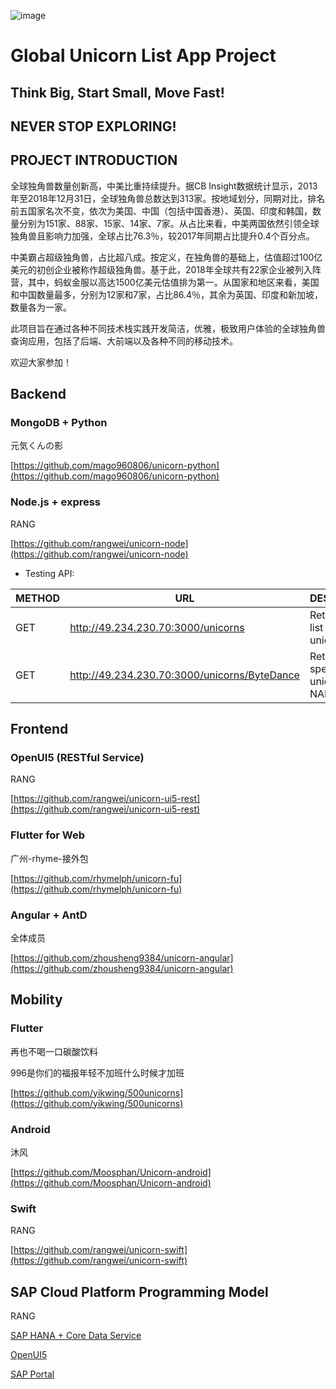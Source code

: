 ![image](https://img-blog.csdnimg.cn/20190813213407581.jpg)

# Global Unicorn List App Project

## Think Big, Start Small, Move Fast!
## NEVER STOP EXPLORING!

## PROJECT INTRODUCTION
全球独角兽数量创新高，中美比重持续提升。据CB Insight数据统计显示，2013年至2018年12月31日，全球独角兽总数达到313家。按地域划分，同期对比，排名前五国家名次不变，依次为美国、中国（包括中国香港）、英国、印度和韩国，数量分别为151家、88家、15家、14家、7家。从占比来看，中美两国依然引领全球独角兽且影响力加强，全球占比76.3％，较2017年同期占比提升0.4个百分点。

中美霸占超级独角兽，占比超八成。按定义，在独角兽的基础上，估值超过100亿美元的初创企业被称作超级独角兽。基于此，2018年全球共有22家企业被列入阵营，其中，蚂蚁金服以高达1500亿美元估值排为第一。从国家和地区来看，美国和中国数量最多，分别为12家和7家，占比86.4％，其余为英国、印度和新加坡，数量各为一家。

此项目旨在通过各种不同技术栈实践开发简洁，优雅，极致用户体验的全球独角兽查询应用，包括了后端、大前端以及各种不同的移动技术。

欢迎大家参加！

## Backend

### MongoDB + Python 

元気くんの影

[https://github.com/mago960806/unicorn-python](https://github.com/mago960806/unicorn-python)

### Node.js + express

RANG 

[https://github.com/rangwei/unicorn-node](https://github.com/rangwei/unicorn-node)

- Testing API:

METHOD | URL | DESCRIPTION
---|---|---
GET | http://49.234.230.70:3000/unicorns | Retrieves a list of unicorns
GET | http://49.234.230.70:3000/unicorns/ByteDance | Retrieves a specific unicorn by NAME


## Frontend

### OpenUI5 (RESTful Service)

RANG

[https://github.com/rangwei/unicorn-ui5-rest](https://github.com/rangwei/unicorn-ui5-rest)

### Flutter for Web

广州-rhyme-接外包

[https://github.com/rhymelph/unicorn-fu](https://github.com/rhymelph/unicorn-fu)

### Angular + AntD

全体成员

[https://github.com/zhousheng9384/unicorn-angular](https://github.com/zhousheng9384/unicorn-angular)


## Mobility

### Flutter

再也不喝一口碳酸饮料

996是你们的福报年轻不加班什么时候才加班

[https://github.com/yikwing/500unicorns](https://github.com/yikwing/500unicorns)

### Android

沐风

[https://github.com/Moosphan/Unicorn-android](https://github.com/Moosphan/Unicorn-android)

### Swift

RANG

[https://github.com/rangwei/unicorn-swift](https://github.com/rangwei/unicorn-swift)


## SAP Cloud Platform Programming Model

RANG 

[SAP HANA + Core Data Service](https://github.com/rangwei/unicorn-hana)

[OpenUI5](https://github.com/rangwei/unicorn-ui)

[SAP Portal](https://flpnwc-f5c38b15f.dispatcher.cn1.hana.ondemand.com/sites?siteId=1e1434c1-274f-43ce-b596-41970a4ba2e0#Marketing-Display)